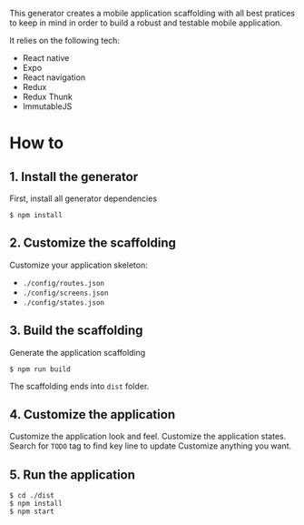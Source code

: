 This generator creates a mobile application scaffolding with all best pratices to keep in mind in order to build a robust and testable mobile application.

It relies on the following tech:
- React native
- Expo
- React navigation
- Redux
- Redux Thunk
- ImmutableJS

# How to

## 1. Install the generator

First, install all generator dependencies
```console
$ npm install
```

## 2. Customize the scaffolding

Customize your application skeleton:
- `./config/routes.json`
- `./config/screens.json`
- `./config/states.json`

## 3. Build the scaffolding

Generate the application scaffolding 
```console
$ npm run build
```
The scaffolding ends into `dist` folder.

## 4. Customize the application

Customize the application look and feel.
Customize the application states.
Search for `TODO` tag to find key line to update
Customize anything you want.

## 5. Run the application

```console
$ cd ./dist
$ npm install
$ npm start
```

